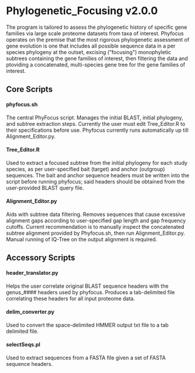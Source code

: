 # Phylogenetic_Focusing v2.0.0
The program is tailored to assess the phylogenetic history of specific gene families via large scale proteome datasets from taxa of interest. Phyfocus operates on the premise that the most rigorous phylogenetic assessment of gene evolution is one that includes all possible sequence data in a per species phylogeny at the outset, excising ("focusing") monophyletic subtrees containing the gene families of interest, then filtering the data and ptoviding a concatenated, multi-species gene tree for the gene families of interest.

## Core Scripts

#### phyfocus.sh
The central PhyFocus script. Manages the initial BLAST, initial phylogeny, and subtree extraction steps. Currently the user must edit Tree_Editor.R to their specifications before use. Phyfocus currently runs automatically up till Alignment_Editor.py.

#### Tree_Editor.R
Used to extract a focused subtree from the initial phylogeny for each study species, as per user-specified bait (target) and anchor (outgroup) sequences. The bait and anchor sequence headers must be written into the script before running phyfocus; said headers should be obtained from the user-provided BLAST query file. 

#### Alignment_Editor.py
Aids with subtree data filtering. Removes sequences that cause excessive alignment gaps according to user-specified gap length and
gap frequency cutoffs. Current recommendation is to manually inspect the concatenated subtree alignment provided by Phyfocus.sh, then run Alignment_Editor.py. Manual running of IQ-Tree on the output alignment is required.

## Accessory Scripts 

#### header_translator.py
Helps the user correlate original BLAST sequence headers with the genus_#### headers used by phyfocus. Produces a tab-delimited file correlating these headers for all input proteome data.

#### delim_converter.py
Used to convert the space-delimited HMMER output txt file to a tab delimited file.

#### selectSeqs.pl
Used to extract sequences from a FASTA file given a set of FASTA sequence headers.
